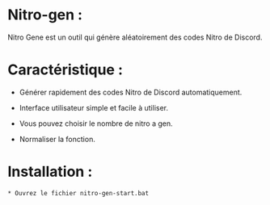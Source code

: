 # Nitro-gen :


Nitro Gene est un outil qui génère aléatoirement des codes Nitro de Discord.

# Caractéristique :

* Générer rapidement des codes Nitro de Discord automatiquement.

* Interface utilisateur simple et facile à utiliser.

* Vous pouvez choisir le nombre de nitro a gen.

* Normaliser la fonction.


# Installation : 
```
* Ouvrez le fichier nitro-gen-start.bat
```
